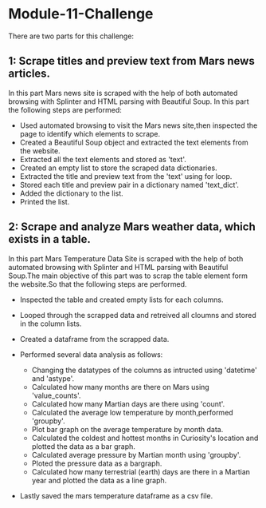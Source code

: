 # Module-11-Challenge
There are two parts for this challenge:
## 1: Scrape titles and preview text from Mars news articles.
In this part Mars news site is scraped with the help of  both automated browsing with Splinter and HTML parsing with Beautiful Soup.
In this part the following steps are performed:
 * Used automated browsing to visit the Mars news site,then inspected the page to identify which elements to scrape.
 * Created a Beautiful Soup object and extracted the text elements from the website.
 * Extracted all the text elements and stored as 'text'.
 * Created an empty list to store the scraped data dictionaries.
 * Extracted the title and preview text from the 'text' using for loop.
 * Stored each title and preview pair in a dictionary named 'text_dict'.
 * Added the dictionary to the list.
 * Printed the list.

## 2: Scrape and analyze Mars weather data, which exists in a table.
In this part Mars Temperature Data Site is scraped with the help of  both automated browsing with Splinter and HTML parsing with Beautiful Soup.The main objective of this part was to scrap the table element form the website.So that the following steps are performed.

 * Inspected the table and created  empty lists for each columns.
 * Looped through the scrapped data and retreived all cloumns and stored in the column lists.
 * Created a dataframe from the scrapped data.
 * Performed several data analysis as follows:

     * Changing the datatypes of the columns as intructed using 'datetime' and 'astype'.
     * Calculated how many months are there on Mars using 'value_counts'.
     * Calculated  how many Martian days are there using 'count'.
     * Calculated the average low temperature by month,performed 'groupby'.
     * Plot bar graph on the average temperature by month data.
     * Calculated the coldest and hottest months in Curiosity's location and plotted the data as a bar graph.
     * Calculated average pressure by Martian month using 'groupby'.
     * Ploted the pressure data as a bargraph.
     * Calculated how many terrestrial (earth) days are there in a Martian year and plotted the data as a line graph.

* Lastly saved the mars temperature dataframe as a csv file.



